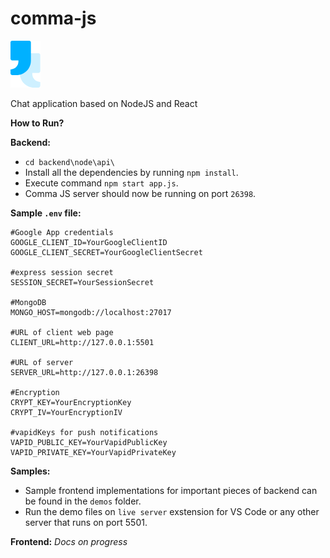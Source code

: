 # comma-js
![Comma JS Logo](/branding-assets/logo.png)

Chat application based on NodeJS and React

**How to Run?**

**Backend:**
* `cd backend\node\api\`
* Install all the dependencies by running `npm install`.
* Execute command `npm start app.js`.
* Comma JS server should now be running on port `26398`.

**Sample `.env` file:**

```
#Google App credentials
GOOGLE_CLIENT_ID=YourGoogleClientID
GOOGLE_CLIENT_SECRET=YourGoogleClientSecret

#express session secret
SESSION_SECRET=YourSessionSecret

#MongoDB
MONGO_HOST=mongodb://localhost:27017

#URL of client web page
CLIENT_URL=http://127.0.0.1:5501

#URL of server
SERVER_URL=http://127.0.0.1:26398

#Encryption
CRYPT_KEY=YourEncryptionKey
CRYPT_IV=YourEncryptionIV

#vapidKeys for push notifications
VAPID_PUBLIC_KEY=YourVapidPublicKey
VAPID_PRIVATE_KEY=YourVapidPrivateKey
```

**Samples:**
* Sample frontend implementations for important pieces of backend can be found in the `demos` folder.
* Run the demo files on `live server` exstension for VS Code or any other server that runs on port 5501.

**Frontend:**
*Docs on progress*
